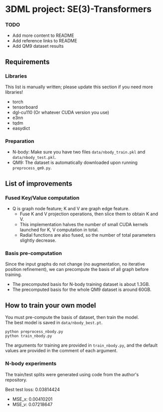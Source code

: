 # 3DML project: SE(3)-Transformers

### TODO

- Add more content to README
- Add reference links to README
- Add QM9 dataset results

## Requirements

### Libraries

This list is manually written; please update this section if you need more libraries!
- torch
- tensorboard
- dgl-cu110 (Or whatever CUDA version you use)
- e3nn
- tqdm
- easydict

### Preparation

- N-body: Make sure you have two files `data/nbody_train.pkl` and `data/nbody_test.pkl`.
- QM9: The dataset is automatically downloaded upon running `preprocess_qm9.py`.

## List of improvements

### Fused Key/Value computation

- Q is graph node feature; K and V are graph edge feature.
    - Fuse K and V projection operations, then slice them to obtain K and V.
    - This implementation halves the number of small CUDA kernels launched for K, V computation in total.
    - Radial functions are also fused, so the number of total parameters slightly decrease.

### Basis pre-computation

Since the input graphs do not change (no augmentation, no iterative position refinement),
we can precompute the basis of all graph before training.

- The precomputed basis for N-body training dataset is about 1.3GB.
- The precomputed basis for the whole QM9 dataset is around 60GB.

## How to train your own model

You must pre-compute the basis of dataset, then train the model.  
The best model is saved in `data/nbody_best.pt`. 

```
python preprocess_nbody.py
python train_nbody.py
```

The arguments for training are provided in `train_nbody.py`, and the default values are provided in the comment of each argument.

### N-body experiments

The train/test splits were generated using code from the author's repository.

Best test loss: 0.03814424
- MSE_x:  0.00410201
- MSE_v:  0.07218647

